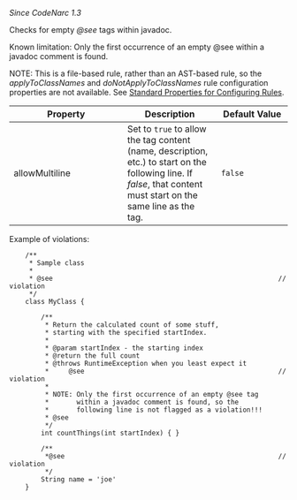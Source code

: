 *Since CodeNarc 1.3*

Checks for empty *@see* tags within javadoc.

Known limitation: Only the first occurrence of an empty @see within a
javadoc comment is found.

NOTE: This is a file-based rule, rather than an AST-based rule, so the
*applyToClassNames* and *doNotApplyToClassNames* rule configuration
properties are not available. See [Standard Properties for Configuring
Rules](./codenarc-configuring-rules.html#standard-properties-for-configuring-rules).

<table>
<colgroup>
<col style="width: 40%" />
<col style="width: 33%" />
<col style="width: 25%" />
</colgroup>
<thead>
<tr class="header">
<th>Property</th>
<th>Description</th>
<th>Default Value</th>
</tr>
</thead>
<tbody>
<tr class="odd">
<td>allowMultiline</td>
<td>Set to <code>true</code> to allow the tag content (name, description, etc.) to start on the following line. If <em>false</em>, that content must start on the same line as the tag.</td>
<td><code>false</code></td>
</tr>
</tbody>
</table>

Example of violations:

        /**
         * Sample class
         *
         * @see                                                         // violation
         */
        class MyClass {

            /**
             * Return the calculated count of some stuff,
             * starting with the specified startIndex.
             *
             * @param startIndex - the starting index
             * @return the full count
             * @throws RuntimeException when you least expect it
             *     @see                                                 // violation
             *
             * NOTE: Only the first occurrence of an empty @see tag
             *       within a javadoc comment is found, so the
             *       following line is not flagged as a violation!!!
             * @see
             */
            int countThings(int startIndex) { }

            /**
             *@see                                                      // violation
             */
            String name = 'joe'
        }
